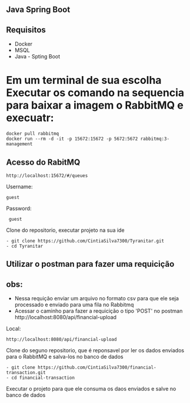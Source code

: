 ## Java Spring Boot

## Requisitos

* Docker
* MSQL
* Java - Spting Boot

# Em um terminal de sua escolha Executar os comando na sequencia para baixar a imagem o RabbitMQ e execuatr:

```
docker pull rabbitmq
docker run --rm -d -it -p 15672:15672 -p 5672:5672 rabbitmq:3-management
```
## Acesso do RabitMQ

```
http://localhost:15672/#/queues
```
Username: 
```
guest
```
Password:
```
 guest
```

Clone do repositorio, executar projeto na sua ide

```
- git clone https://github.com/CintiaSilva7300/Tyranitar.git
- cd Tyranitar
```

## Utilizar o postman para fazer uma requicição 

## obs: 
* Nessa requição enviar um arquivo no formato csv para que ele seja processado e enviado para uma fila no Rabbitmq
* Acessar o caminho para fazer a requicição o tipo 'POST' no postman http://localhost:8080/api/financial-upload

Local:
```
http://localhost:8080/api/financial-upload
```

Clone do seguno repositorio, que é reponsavel por ler os dados enviados para o RabbitMQ e salva-los no banco de dados

```
- git clone https://github.com/CintiaSilva7300/financial-transaction.git
- cd financial-transaction
```

Executar o projeto para que ele consuma os daos enviados e salve no banco de dados
